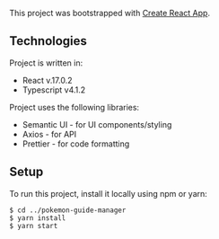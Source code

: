 This project was bootstrapped with [Create React App](https://github.com/facebook/create-react-app).

## Technologies
Project is written in:
* React v.17.0.2
* Typescript v4.1.2

Project uses the following libraries:
* Semantic UI - for UI components/styling
* Axios - for API
* Prettier - for code formatting

## Setup
To run this project, install it locally using npm or yarn:

```
$ cd ../pokemon-guide-manager
$ yarn install
$ yarn start
```